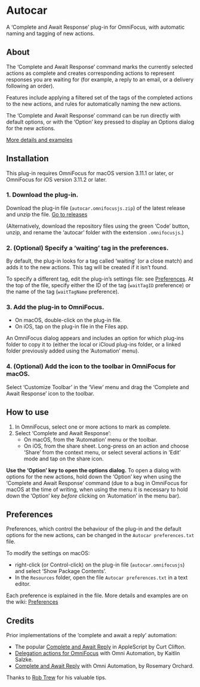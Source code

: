 # Autocar
A ‘Complete and Await Response’ plug-in for OmniFocus, with automatic naming and tagging of new actions.
## About
The ‘Complete and Await Response’ command marks the currently selected actions as complete and creates corresponding actions to represent responses you are waiting for (for example, a reply to an email, or a delivery following an order).

Features include applying a filtered set of the tags of the completed actions to the new actions, and rules for automatically naming the new actions.

The ‘Complete and Await Response’ command can be run directly with default options, or with the ‘Option’ key pressed to display an Options dialog for the new actions.

[More details and examples](https://github.com/multigreg/autocar/wiki)
## Installation
This plug-in requires OmniFocus for macOS version 3.11.1 or later, or OmniFocus for iOS version 3.11.2 or later.
### 1. Download the plug-in.
Download the plug-in file (`autocar.omnifocusjs.zip`) of the latest release and unzip the file. [Go to releases](https://github.com/multigreg/autocar/releases)

(Alternatively, download the repository files using the green ‘Code’ button, unzip, and rename the ‘autocar’ folder with the extension `.omnifocusjs`.)
### 2. (Optional) Specify a ‘waiting’ tag in the preferences.
By default, the plug-in looks for a tag called ‘waiting’ (or a close match) and adds it to the new actions. This tag will be created if it isn’t found.

To specify a different tag, edit the plug-in’s settings file: see [Preferences](README.md#Preferences). At the top of the file, specify either the ID of the tag (`waitTagID` preference)  or the name of the tag (`waitTagName` preference).

### 3. Add the plug-in to OmniFocus.
- On macOS, double-click on the plug-in file.
- On iOS, tap on the plug-in file in the Files app.

An OmniFocus dialog appears and includes an option for  which plug-ins folder to copy it to (either the local or iCloud plug-ins folder, or a linked folder previously added using the ’Automation’ menu).

### 4. (Optional) Add the icon to the toolbar in OmniFocus for macOS.
Select ‘Customize Toolbar’ in the ‘View’ menu and drag the ‘Complete and Await Response’ icon to the toolbar.
## How to use
1. In OmniFocus, select one or more actions to mark as complete.
2. Select ‘Complete and Await Response’:
   - On macOS, from the ‘Automation’ menu or the toolbar.
   - On iOS, from the share sheet. Long-press on an action and choose ‘Share’ from the context menu, or select several actions in ‘Edit’ mode and tap on the share icon.

**Use the ‘Option’ key to open the options dialog.**
To open a dialog with options for the new actions, hold down the ‘Option’ key when using the ‘Complete and Await Response’ command (due to a bug in OmniFocus for macOS at the time of writing, when using the menu it is necessary to hold down the ‘Option’ key _before_ clicking on ‘Automation’ in the menu bar).
## Preferences
Preferences, which control the behaviour of the plug-in and the default options for the new actions, can be changed in the `Autocar preferences.txt` file.

To modify the settings on macOS:
- right-click (or Control-click) on the plug-in file (`autocar.omnifocusjs`) and select ‘Show Package Contents’.
- In the `Resources` folder, open the file `Autocar preferences.txt` in a text editor.

Each preference is explained in the file. More details and examples are on the wiki: [Preferences](https://github.com/multigreg/autocar/wiki/Preferences)
## Credits
Prior implementations of the ‘complete and await a reply’ automation:
- The popular [Complete and Await Reply](http://curtclifton.net/complete) in AppleScript by Curt Clifton.
- [Delegation actions for OmniFocus](https://github.com/ksalzke/delegation-omnifocus-plugin) with Omni Automation, by Kaitlin Salzke.
- [Complete and Await Reply](https://omni-automation.com/omnifocus/plug-in-complete-await.html) with Omni Automation, by Rosemary Orchard.


Thanks to [Rob Trew](https://github.com/robtrew) for his valuable tips.
